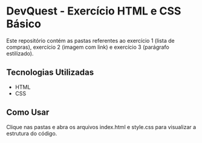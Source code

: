 # DevQuest - Exercício HTML e CSS Básico

Este repositório contém as pastas referentes ao exercício 1 (lista de compras), exercício 2 (imagem com link) e exercício 3 (parágrafo estilizado).

## Tecnologias Utilizadas

- HTML
- CSS

## Como Usar

Clique nas pastas e abra os arquivos index.html e style.css para visualizar a estrutura do código.
